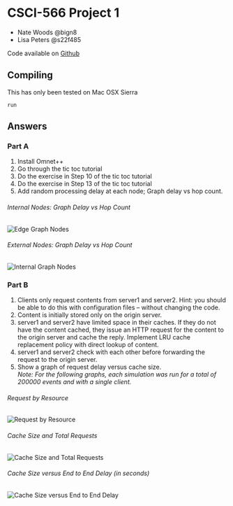 # CSCI-566 Project 1

- Nate Woods @bign8
- Lisa Peters @s22f485

Code available on [Github](https://github.com/bign8/CSCI-566)

## Compiling
This has only been tested on Mac OSX Sierra

```
run
```

## Answers

### Part A
1. Install Omnet++
2. Go through the tic toc tutorial
3. Do the exercise in Step 10 of the tic toc tutorial
4. Do the exercise in Step 13 of the tic toc tutorial
5. Add random processing delay at each node; Graph delay vs hop count.

###### Internal Nodes: Graph Delay vs Hop Count  <!-- For internal nodes (Indexs 0, 2, 3 and 5)   -->
  ![Edge Graph Nodes](https://cdn.rawgit.com/bign8/07f76938890883545556746c0a5d6bb3/raw/QuestionA3-Node0.svg)  

###### External Nodes: Graph Delay vs Hop Count  <!-- For internal nodes (Indexs 1 and 4)   -->
  ![Internal Graph Nodes](https://cdn.rawgit.com/bign8/07f76938890883545556746c0a5d6bb3/raw/QuestionA3-Node1.svg)


### Part B

1. Clients only request contents from server1 and server2. Hint: you   should be able to do this with configuration files – without changing the code.
2. Content is initially stored only on the origin server.
3. server1 and server2 have limited space in their caches. If they do not have the content cached, they issue an HTTP request for the content to the origin server and cache the reply. Implement LRU cache replacement policy with direct lookup of content.
4. server1 and server2 check with each other before forwarding the request to the origin server.
5. Show a graph of request delay versus cache size.  
*Note: For the following graphs, each simulation was run for a total of 200000 events and with a single client.*  

###### Request by Resource
![Request by Resource](https://cdn.rawgit.com/bign8/CSCI-566/7f70fc5d/QuestionB-Requests_as_Resources_Stacked.svg)

###### Cache Size and Total Requests
![Cache Size and Total Requests](https://cdn.rawgit.com/bign8/CSCI-566/7f70fc5d/QuestionB-Cache-Size-and-Total-Reqeuest.svg)

###### Cache Size versus End to End Delay (in seconds)
![Cache Size versus End to End Delay](https://cdn.rawgit.com/bign8/CSCI-566/7f70fc5d/QuestionB-Cache-Size-vs-Delay.svg)
